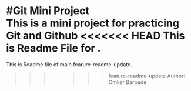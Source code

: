 #Git Mini Project <br>
This is a mini project for practicing Git and Github
<<<<<<< HEAD
This is Readme File for .
=======
This is Readme file of main fearure-readme-update.
>>>>>>> feature-readme-update
Author: Omkar Barbade
